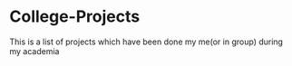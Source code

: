 College-Projects
================

This is a list of projects which have been done my me(or in group) during my academia
